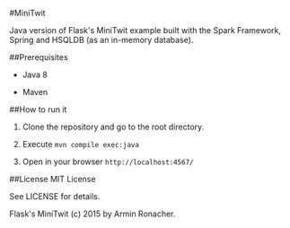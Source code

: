 #MiniTwit

Java version of Flask's MiniTwit example built with the Spark Framework, Spring and HSQLDB (as an in-memory database).

##Prerequisites

- Java 8

- Maven

##How to run it

1. Clone the repository and go to the root directory.

2. Execute `mvn compile exec:java`

3. Open in your browser `http://localhost:4567/`

##License
MIT License

See LICENSE for details.

Flask's MiniTwit (c) 2015 by Armin Ronacher.
